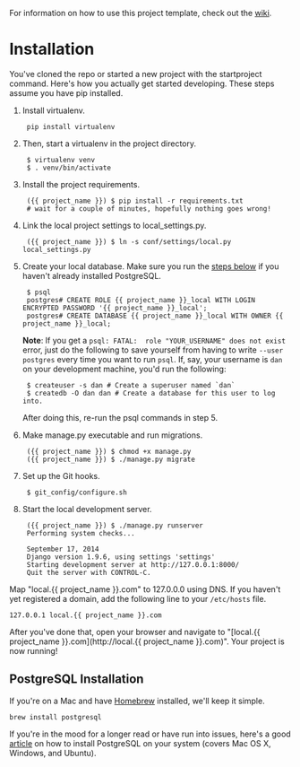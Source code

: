 For information on how to use this project template, check out the [wiki](https://github.com/lionheart/django-template/wiki/Django-1.9).

Installation
============

You've cloned the repo or started a new project with the startproject command. Here's how you actually get started developing. These steps assume you have pip installed.

1. Install virtualenv.

        pip install virtualenv

2. Then, start a virtualenv in the project directory.

        $ virtualenv venv
        $ . venv/bin/activate

3. Install the project requirements.

        ({{ project_name }}) $ pip install -r requirements.txt
        # wait for a couple of minutes, hopefully nothing goes wrong!

4. Link the local project settings to local_settings.py.

        ({{ project_name }}) $ ln -s conf/settings/local.py local_settings.py

5. Create your local database. Make sure you run the [steps below](#postgresql-installation) if you haven't already installed PostgreSQL.

        $ psql
        postgres# CREATE ROLE {{ project_name }}_local WITH LOGIN ENCRYPTED PASSWORD '{{ project_name }}_local';
        postgres# CREATE DATABASE {{ project_name }}_local WITH OWNER {{ project_name }}_local;

    **Note**: If you get a `psql: FATAL:  role "YOUR_USERNAME" does not exist` error, just do the following to save yourself from having to write `--user postgres` every time you want to run `psql`. If, say, your username is `dan` on your development machine, you'd run the following:

        $ createuser -s dan # Create a superuser named `dan`
        $ createdb -O dan dan # Create a database for this user to log into.

    After doing this, re-run the psql commands in step 5.

6. Make manage.py executable and run migrations.

        ({{ project_name }}) $ chmod +x manage.py
        ({{ project_name }}) $ ./manage.py migrate

7. Set up the Git hooks.

        $ git_config/configure.sh

8. Start the local development server.

        ({{ project_name }}) $ ./manage.py runserver
        Performing system checks...

        September 17, 2014
        Django version 1.9.6, using settings 'settings'
        Starting development server at http://127.0.0.1:8000/
        Quit the server with CONTROL-C.

Map "local.{{ project_name }}.com" to 127.0.0.0 using DNS. If you haven't yet registered a domain, add the following line to your `/etc/hosts` file.

    127.0.0.1 local.{{ project_name }}.com

After you've done that, open your browser and navigate to "[local.{{ project_name }}.com](http://local.{{ project_name }}.com)". Your project is now running!

PostgreSQL Installation
-----------------------

If you're on a Mac and have [Homebrew](https://github.com/homebrew/homebrew) installed, we'll keep it simple.

    brew install postgresql

If you're in the mood for a longer read or have run into issues, here's a good [article](https://www.codefellows.org/blog/three-battle-tested-ways-to-install-postgresql) on how to install PostgreSQL on your system (covers Mac OS X, Windows, and Ubuntu).
